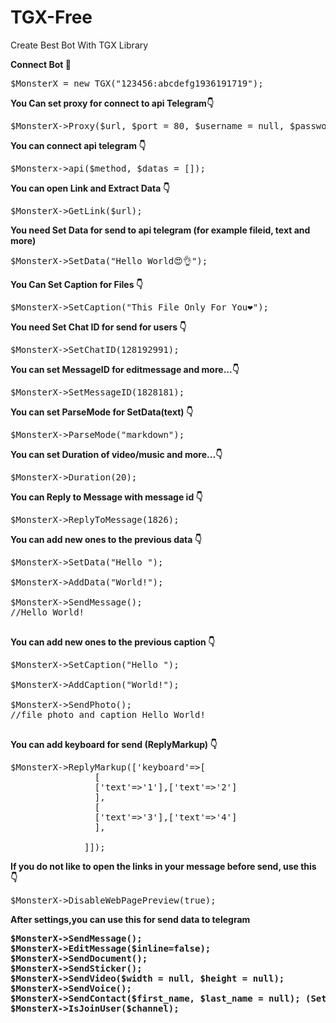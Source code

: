 # TGX-Free
Create Best Bot With TGX Library

<html>



<b>Connect Bot 🔘</b>
<pre>$MonsterX = new TGX("123456:abcdefg1936191719"); </pre>

<b> You Can set proxy for connect to api Telegram👇</b>
<pre>$MonsterX->Proxy($url, $port = 80, $username = null, $password = null, $type = 'HTTP');</pre>

<b> You can connect api telegram 👇 </b>
<pre>$Monsterx->api($method, $datas = []);</pre>

<b> You can open Link and Extract Data 👇 </b>
<pre>$MonsterX->GetLink($url);</pre>

<b>You need Set Data for send to api telegram (for example fileid, text and more)</b>


<pre>$MonsterX->SetData("Hello World😍👌");</pre>

<b>You Can Set Caption for Files 👇</b>
<pre>$MonsterX->SetCaption("This File Only For You❤");</pre>

<b>You need Set Chat ID for send for users 👇 </b>
<pre>$MonsterX->SetChatID(128192991);</pre>

<b> You can set MessageID for editmessage and more...👇 </b>
<pre>$MonsterX->SetMessageID(1828181);</pre>

<b> You can set ParseMode for SetData(text) 👇 </b>
<pre>$MonsterX->ParseMode("markdown");</pre>

<b> You can set Duration of video/music and more...👇</b>
<pre>$MonsterX->Duration(20);</pre>

<b> You can Reply to Message with message id 👇 </b>
<pre>$MonsterX->ReplyToMessage(1826);</pre>

<b> You can add new ones to the previous data 👇 </b>
<pre>
$MonsterX->SetData("Hello ");

$MonsterX->AddData("World!");

$MonsterX->SendMessage();
//Hello World!

</pre>

<b> You can add new ones to the previous caption 👇 </b>
<pre>
$MonsterX->SetCaption("Hello ");

$MonsterX->AddCaption("World!");

$MonsterX->SendPhoto();
//file photo and caption Hello World!

</pre>

  


<b> You can add keyboard for send (ReplyMarkup) 👇 </b>
<pre>$MonsterX->ReplyMarkup(['keyboard'=>[
                [
                ['text'=>'1'],['text'=>'2']
                ],
                [
                ['text'=>'3'],['text'=>'4']
                ],

              ]]);
</pre>

<b> If you do not like to open the links in your message before send, use this 👇 </b>
<pre>$MonsterX->DisableWebPagePreview(true);</pre>

<b> After settings,you can use this for send data to telegram<b>
<pre>
$MonsterX->SendMessage();
$MonsterX->EditMessage($inline=false);
$MonsterX->SendDocument();
$MonsterX->SendSticker();
$MonsterX->SendVideo($width = null, $height = null);
$MonsterX->SendVoice();
$MonsterX->SendContact($first_name, $last_name = null); (SetData = phone_number)
$MonsterX->IsJoinUser($channel);

</pre>


</html>
